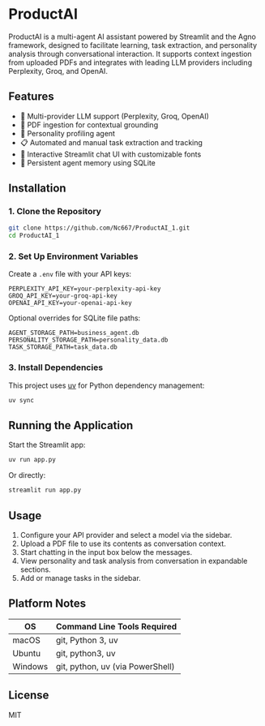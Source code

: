 # ProductAI

ProductAI is a multi-agent AI assistant powered by Streamlit and the Agno framework, designed to facilitate learning, task extraction, and personality analysis through conversational interaction. It supports context ingestion from uploaded PDFs and integrates with leading LLM providers including Perplexity, Groq, and OpenAI.

## Features

* 🔄 Multi-provider LLM support (Perplexity, Groq, OpenAI)
* 📄 PDF ingestion for contextual grounding
* 🧠 Personality profiling agent
* 📋 Automated and manual task extraction and tracking
* 💬 Interactive Streamlit chat UI with customizable fonts
* 💾 Persistent agent memory using SQLite

## Installation

### 1. Clone the Repository

```bash
git clone https://github.com/Nc667/ProductAI_1.git
cd ProductAI_1
```

### 2. Set Up Environment Variables

Create a `.env` file with your API keys:

```env
PERPLEXITY_API_KEY=your-perplexity-api-key
GROQ_API_KEY=your-groq-api-key
OPENAI_API_KEY=your-openai-api-key
```

Optional overrides for SQLite file paths:

```env
AGENT_STORAGE_PATH=business_agent.db
PERSONALITY_STORAGE_PATH=personality_data.db
TASK_STORAGE_PATH=task_data.db
```

### 3. Install Dependencies

This project uses [uv](https://docs.astral.sh/uv/) for Python dependency management:

```bash
uv sync
```

## Running the Application

Start the Streamlit app:

```bash
uv run app.py
```

Or directly:

```bash
streamlit run app.py
```

## Usage

1. Configure your API provider and select a model via the sidebar.
2. Upload a PDF file to use its contents as conversation context.
3. Start chatting in the input box below the messages.
4. View personality and task analysis from conversation in expandable sections.
5. Add or manage tasks in the sidebar.

## Platform Notes

| OS      | Command Line Tools Required      |
| ------- | -------------------------------- |
| macOS   | git, Python 3, uv                |
| Ubuntu  | git, python3, uv                 |
| Windows | git, python, uv (via PowerShell) |

## License

MIT
